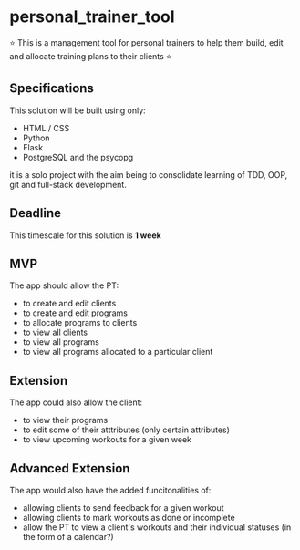 # personal_trainer_tool

:star: This is a management tool for personal trainers to help them build, edit and allocate training plans to their clients :star:

## Specifications 

This solution will be built using only:

* HTML / CSS
* Python
* Flask
* PostgreSQL and the psycopg

it is a solo project with the aim being to consolidate learning of TDD, OOP, git and full-stack development.

## Deadline

This timescale for this solution is **1 week** 

## MVP

The app should allow the PT:
* to create and edit clients
* to create and edit programs 
* to allocate programs to clients
* to view all clients
* to view all programs
* to view all programs allocated to a particular client

## Extension

The app could also allow the client:
* to view their programs 
* to edit some of their atttributes (only certain attributes)
* to view upcoming workouts for a given week


## Advanced Extension

The app would also have the added funcitonalities of:
* allowing clients to send feedback for a given workout
* allowing clients to mark workouts as done or incomplete
* allow the PT to view a client's workouts and their individual statuses (in the form of a calendar?)

